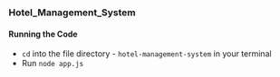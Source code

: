 ### Hotel_Management_System

#### Running the Code
- `cd` into the file directory - `hotel-management-system` in your terminal
- Run `node app.js` 
